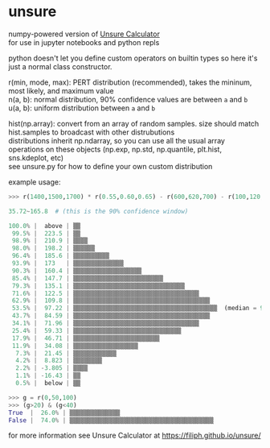 # unsure
numpy-powered version of [Unsure Calculator](https://filiph.github.io/unsure/)  
for use in jupyter notebooks and python repls

python doesn't let you define custom operators on builtin types so here it's just a normal class constructor.  

r(min, mode, max): PERT distribution (recommended), takes the mininum, most likely, and maximum value  
n(a, b): normal distribution, 90% confidence values are between `a` and `b`  
u(a, b): uniform distribution between `a` and `b`  

hist(np.array): convert from an array of random samples. size should match hist.samples to broadcast with other distrubutions  
distributions inherit np.ndarray, so you can use all the usual array operations on these objects (np.exp, np.std, np.quantile, plt.hist, sns.kdeplot, etc)  
see unsure.py for how to define your own custom distribution

example usage:
```py
>>> r(1400,1500,1700) * r(0.55,0.60,0.65) - r(600,620,700) - r(100,120,200) - 30 - 20

35.72~165.8  # (this is the 90% confidence window)

100.0% |  above | ▒▒
 99.5% |  223.5 | ▒▒
 98.9% |  210.9 | ▒▒▒▒
 98.0% |  198.2 | ▒▒▒▒▒▒
 96.4% |  185.6 | ▒▒▒▒▒▒▒▒▒▒
 93.9% |  173   | ▒▒▒▒▒▒▒▒▒▒▒▒▒▒
 90.3% |  160.4 | ▒▒▒▒▒▒▒▒▒▒▒▒▒▒▒▒▒▒▒
 85.4% |  147.7 | ▒▒▒▒▒▒▒▒▒▒▒▒▒▒▒▒▒▒▒▒▒▒▒▒▒
 79.3% |  135.1 | ▒▒▒▒▒▒▒▒▒▒▒▒▒▒▒▒▒▒▒▒▒▒▒▒▒▒▒▒▒▒▒
 71.6% |  122.5 | ▒▒▒▒▒▒▒▒▒▒▒▒▒▒▒▒▒▒▒▒▒▒▒▒▒▒▒▒▒▒▒▒▒▒▒
 62.9% |  109.8 | ▒▒▒▒▒▒▒▒▒▒▒▒▒▒▒▒▒▒▒▒▒▒▒▒▒▒▒▒▒▒▒▒▒▒▒▒▒▒
 53.5% |  97.22 | ▒▒▒▒▒▒▒▒▒▒▒▒▒▒▒▒▒▒▒▒▒▒▒▒▒▒▒▒▒▒▒▒▒▒▒▒▒▒▒▒  (median = 99.02798633335368)
 43.7% |  84.59 | ▒▒▒▒▒▒▒▒▒▒▒▒▒▒▒▒▒▒▒▒▒▒▒▒▒▒▒▒▒▒▒▒▒▒▒▒▒▒
 34.1% |  71.96 | ▒▒▒▒▒▒▒▒▒▒▒▒▒▒▒▒▒▒▒▒▒▒▒▒▒▒▒▒▒▒▒▒▒▒▒
 25.4% |  59.33 | ▒▒▒▒▒▒▒▒▒▒▒▒▒▒▒▒▒▒▒▒▒▒▒▒▒▒▒▒▒▒
 17.9% |  46.71 | ▒▒▒▒▒▒▒▒▒▒▒▒▒▒▒▒▒▒▒▒▒▒▒▒
 11.9% |  34.08 | ▒▒▒▒▒▒▒▒▒▒▒▒▒▒▒▒▒▒
  7.3% |  21.45 | ▒▒▒▒▒▒▒▒▒▒▒▒
  4.2% |  8.823 | ▒▒▒▒▒▒▒▒
  2.2% | -3.805 | ▒▒▒▒
  1.1% | -16.43 | ▒▒
  0.5% |  below | ▒▒

>>> g = r(0,50,100)
>>> (g>20) & (g<40)
True  |  26.0% | ▒▒▒▒▒▒▒▒▒▒▒▒▒▒
False |  74.0% | ▒▒▒▒▒▒▒▒▒▒▒▒▒▒▒▒▒▒▒▒▒▒▒▒▒▒▒▒▒▒▒▒▒▒▒▒▒▒▒▒
```
for more information see Unsure Calculator at https://filiph.github.io/unsure/  
